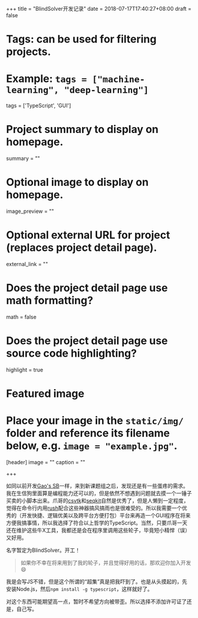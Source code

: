 +++
title = "BlindSolver开发记录"
date = 2018-07-17T17:40:27+08:00
draft = false

# Tags: can be used for filtering projects.
# Example: `tags = ["machine-learning", "deep-learning"]`
tags = ['TypeScript', 'GUI']

# Project summary to display on homepage.
summary = ""

# Optional image to display on homepage.
image_preview = ""

# Optional external URL for project (replaces project detail page).
external_link = ""

# Does the project detail page use math formatting?
math = false

# Does the project detail page use source code highlighting?
highlight = true

# Featured image
# Place your image in the `static/img/` folder and reference its filename below, e.g. `image = "example.jpg"`.
[header]
image = ""
caption = ""

+++

如同以前开发[Gao's SB](https://github.com/bioinformatist/Gao-s-SB)一样，来到新课题组之后，发现还是有一些蛋疼的需求。我在生信狗里面算是编程能力还可以的，但是依然不想遇到问题就去摸一个一锤子买卖的小脚本出来。爪哥的[csvtk](https://github.com/shenwei356/csvtk)和[seqkit](https://github.com/shenwei356/seqkit)自然是优秀了，但是人懒到一定程度，觉得在命令行内用[rush](https://github.com/shenwei356/rush)配合这些神器搞风搞雨也是很难受的。所以我需要一个优秀的（开发快捷、逻辑优美以及跨平台方便打包）平台来再造一个GUI程序在将来方便我搞事情，所以我选择了符合以上哲学的TypeScript。当然，只要爪哥一天还在维护这些牛X工具，我都还是会在程序里调用这些轮子，毕竟短小精悍（误）又好用。

名字暂定为BlindSolver。开工！

> 如果你不幸在将来用到了我的轮子，并且觉得好用的话，那欢迎你加入开发:smile:

我是会写JS不错，但是这个所谓的“超集”真是把我吓到了。也是从头摸起的，先安装Node.js，然后`npm install -g typescript`，这样就好了。

对这个东西可能期望高一点，暂时不希望方向被带歪。所以选择不添加许可证了还是，自己写。



